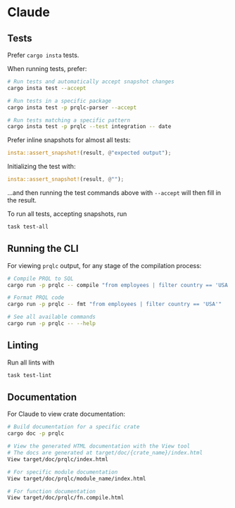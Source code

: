 # Claude

## Tests

Prefer `cargo insta` tests.

When running tests, prefer:

```sh
# Run tests and automatically accept snapshot changes
cargo insta test --accept

# Run tests in a specific package
cargo insta test -p prqlc-parser --accept

# Run tests matching a specific pattern
cargo insta test -p prqlc --test integration -- date
```

Prefer inline snapshots for almost all tests:

```rust
insta::assert_snapshot!(result, @"expected output");
```

Initializing the test with:

```rust
insta::assert_snapshot!(result, @"");
```

...and then running the test commands above with `--accept` will then fill in
the result.

To run all tests, accepting snapshots, run

```sh
task test-all
```

## Running the CLI

For viewing `prqlc` output, for any stage of the compilation process:

```sh
# Compile PRQL to SQL
cargo run -p prqlc -- compile "from employees | filter country == 'USA'"

# Format PRQL code
cargo run -p prqlc -- fmt "from employees | filter country == 'USA'"

# See all available commands
cargo run -p prqlc -- --help
```

## Linting

Run all lints with

```sh
task test-lint
```

## Documentation

For Claude to view crate documentation:

```sh
# Build documentation for a specific crate
cargo doc -p prqlc

# View the generated HTML documentation with the View tool
# The docs are generated at target/doc/{crate_name}/index.html
View target/doc/prqlc/index.html

# For specific module documentation
View target/doc/prqlc/module_name/index.html

# For function documentation
View target/doc/prqlc/fn.compile.html
```
